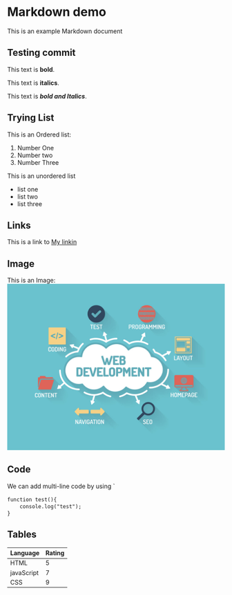 # Markdown demo

This is an example Markdown document

## Testing commit

This text is **bold**.

This text is __italics__.

This text is **_bold and Italics_**.

## Trying List

This is an Ordered list:

1. Number One
2. Number two 
3. Number Three

This is an unordered list

- list one 
- list two
- list three

## Links

This is a link to [My linkin](https://www.linkedin.com/in/srivignesh-kavle/)

## Image

This is an Image:
![Demo Image](img/web-developement.jpg)

## Code

We can add multi-line code by using `

```
function test(){
    console.log("test");
}
```

## Tables

| Language    | Rating |
| ----------- | ------ |
| HTML        | 5      |
| javaScript  | 7      |
| CSS         | 9      |